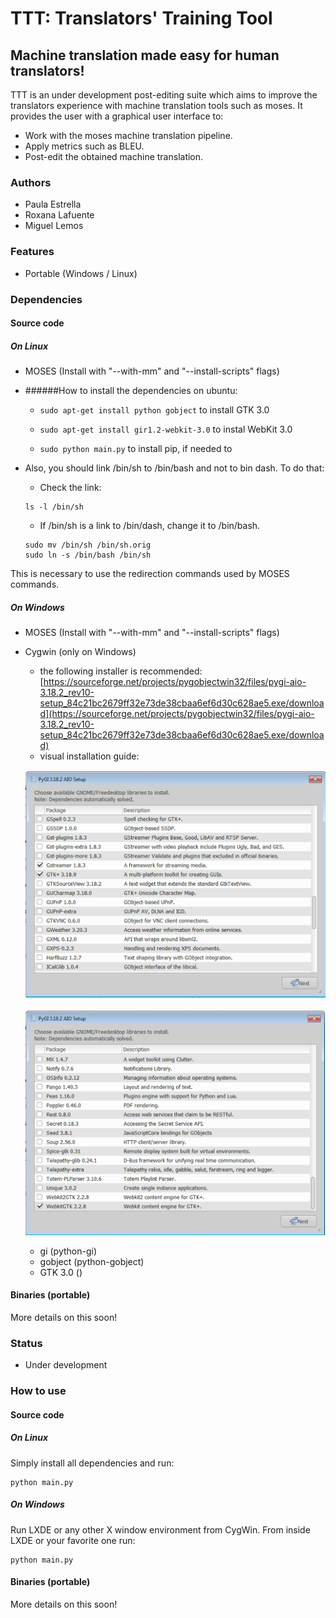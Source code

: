# TTT: Translators' Training Tool



## Machine translation made easy for human translators!
TTT is an under development post-editing suite which aims to improve the translators experience with machine translation tools such as moses. It provides the user with a graphical user interface to:

- Work with the moses machine translation pipeline.
- Apply metrics such as BLEU.
- Post-edit the obtained machine translation.



### Authors
- Paula Estrella
- Roxana Lafuente
- Miguel Lemos



### Features
- Portable (Windows / Linux)



### Dependencies

#### Source code

##### On Linux
- MOSES (Install with "--with-mm" and "--install-scripts" flags)

- ######How to install the dependencies on ubuntu:

	- ```sudo apt-get install python gobject```  to install GTK 3.0

	- ```sudo apt-get install gir1.2-webkit-3.0``` to instal WebKit 3.0

	- ```sudo python main.py``` to install pip, if needed to

- Also, you should link /bin/sh to /bin/bash and not to bin dash. To do that:
	- Check the link:
	```
	ls -l /bin/sh
	```
	- If /bin/sh is a link to /bin/dash, change it to /bin/bash.
	```
	sudo mv /bin/sh /bin/sh.orig
	sudo ln -s /bin/bash /bin/sh
	```
This is necessary to use the redirection commands used by MOSES commands.

##### On Windows
- MOSES (Install with "--with-mm" and "--install-scripts" flags)
- Cygwin (only on Windows)
	- the following installer is recommended:
[https://sourceforge.net/projects/pygobjectwin32/files/pygi-aio-3.18.2_rev10-setup_84c21bc2679ff32e73de38cbaa6ef6d30c628ae5.exe/download](https://sourceforge.net/projects/pygobjectwin32/files/pygi-aio-3.18.2_rev10-setup_84c21bc2679ff32e73de38cbaa6ef6d30c628ae5.exe/download)
	- visual installation guide:

	![Screenshot](./installation/windows_guide/GTK.png)

	![Screenshot](./installation/windows_guide/Webkit.png)
	
	- gi (python-gi)
	- gobject (python-gobject)
	- GTK 3.0 ()



#### Binaries (portable)
More details on this soon!



### Status
- Under development



### How to use

#### Source code

##### On Linux
Simply install all dependencies and run:
```
python main.py
```
##### On Windows

Run LXDE or any other X window environment from CygWin. From inside LXDE or your favorite one run:

```
python main.py
```

#### Binaries (portable)
More details on this soon!
